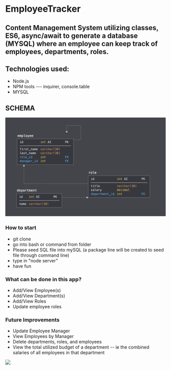# EmployeeTracker

## Content Management System utilizing classes, ES6, async/await to generate a database (MYSQL) where an employee can keep track of employees, departments, roles.

## Technologies used:
  * Node.js
  * NPM tools --- inquirer, console.table
  * MYSQL
 
## SCHEMA

![alt text](schema.png)

### How to start

* git clone
* go into bash or command from folder
* Please seed SQL file into mySQL (a package line will be created to seed file through command line)
* type in "node server"
* have fun

### What can be done in this app?
   * Add/View Employee(s)
   * Add/View Department(s)
   * Add/View Roles
   * Update employee roles


### Future Improvements
  * Update Employee Manager
  * View Employees by Manager
  * Delete departments, roles, and employees
  * View the total utilized budget of a department -- ie the combined salaries of all employees in that department
             


![](employeeTracker.gif)
